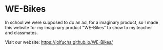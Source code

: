 # WE-Bikes
In school we were supposed to do an ad, for a imaginary product, so I made this website for my imaginary product "WE-Bikes" to show to my teacher and classmates. 

Visit our website: https://lolfuchs.github.io/WE-Bikes/ 